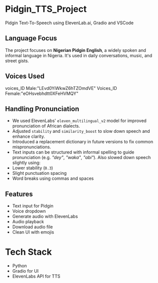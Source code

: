 # Pidgin_TTS_Project
Pidgin Text-To-Speech using ElevenLab.ai, Gradio and VSCode 
## Language Focus
The project focuses on **Nigerian Pidgin English**, a widely spoken and informal language in Nigeria. It's used in daily conversations, music, and street gists.
## Voices Used
voices_ID Male:"LEvd0YiWkwZ6hTZOmdVE"
Voices_ID Female:"eOHsvebhdtt0XFeHVMQY"
## Handling Pronunciation
- We used ElevenLabs' `eleven_multilingual_v2` model for improved pronunciation of African dialects.
- Adjusted `stability` and `similarity_boost` to slow down speech and enhance clarity.
- Introduced a replacement dictionary in future versions to fix common mispronunciations.
- Text inputs can be structured with informal spelling to guide pronunciation (e.g. *"dey"*, *"waka"*, *"abi"*).
 Also slowed down speech slightly using:
- Lower stability (`0.3`)
- Slight punctuation spacing
- Word breaks using commas and spaces

## Features
-  Text input for Pidgin
-  Voice dropdown
-  Generate audio with ElevenLabs
-  Audio playback
-  Download audio file
-  Clean UI with emojis
# Tech Stack
- Python 
- Gradio for UI 
- ElevenLabs API for TTS 
